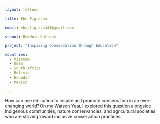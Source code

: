 ```yaml
---
layout: fellows

title: Ebe Figueroa

email: ebe.figueroa31@gmail.com

school: Bowdoin College

project: "Inspiring Conservation through Education"

countries:
  - Vietnam
  - Oman
  - South Africa
  - Bolivia
  - Ecuador
  - Mexico

---
```


How can use education to inspire and promote conservation in an ever-changing world? On my Watson Year, I explored this question alongside Indigenous communities, nature conservancies, and agricultural societies who are striving toward inclusive conservation practices.
